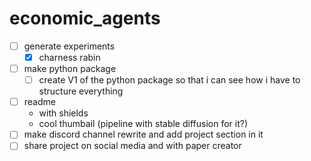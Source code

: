 # economic_agents


- [ ] generate experiments
    - [x] charness rabin
- [ ] make python package
    - [ ] create V1 of the python package so that i can see how i have to structure everything
- [ ] readme 
    - with shields
    - cool thumbail (pipeline with stable diffusion for it?)
- [ ] make discord channel rewrite and add project section in it
- [ ] share project on social media and with paper creator 
